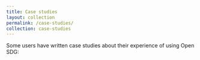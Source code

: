 ```yaml
---
title: Case studies
layout: collection
permalink: /case-studies/
collection: case-studies
---
```


Some users have written case studies about their experience of using Open SDG:
